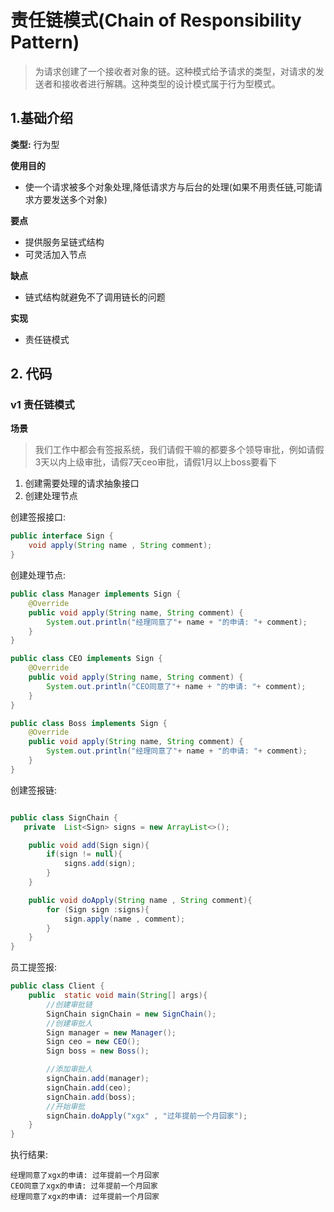 # 责任链模式(Chain of Responsibility Pattern)
> 为请求创建了一个接收者对象的链。这种模式给予请求的类型，对请求的发送者和接收者进行解耦。这种类型的设计模式属于行为型模式。

## 1.基础介绍

**类型:** 行为型

**使用目的**
+ 使一个请求被多个对象处理,降低请求方与后台的处理(如果不用责任链,可能请求方要发送多个对象)

**要点**
+ 提供服务呈链式结构
+ 可灵活加入节点

**缺点**
+ 链式结构就避免不了调用链长的问题

**实现**
+ 责任链模式

## 2. 代码

### v1 责任链模式
**场景**
> 我们工作中都会有签报系统，我们请假干嘛的都要多个领导审批，例如请假3天以内上级审批，请假7天ceo审批，请假1月以上boss要看下
1. 创建需要处理的请求抽象接口
2. 创建处理节点

创建签报接口:
```java
public interface Sign {
    void apply(String name , String comment);
}
```
创建处理节点:
```java
public class Manager implements Sign {
    @Override
    public void apply(String name, String comment) {
        System.out.println("经理同意了"+ name + "的申请: "+ comment);
    }
}

public class CEO implements Sign {
    @Override
    public void apply(String name, String comment) {
        System.out.println("CEO同意了"+ name + "的申请: "+ comment);
    }
}

public class Boss implements Sign {
    @Override
    public void apply(String name, String comment) {
        System.out.println("经理同意了"+ name + "的申请: "+ comment);
    }
}
```

创建签报链:
```java

public class SignChain {
   private  List<Sign> signs = new ArrayList<>();

    public void add(Sign sign){
        if(sign != null){
            signs.add(sign);
        }
    }

    public void doApply(String name , String comment){
        for (Sign sign :signs){
            sign.apply(name , comment);
        }
    }
}
```
员工提签报:
```java
public class Client {
    public  static void main(String[] args){
        //创建审批链
        SignChain signChain = new SignChain();
        //创建审批人
        Sign manager = new Manager();
        Sign ceo = new CEO();
        Sign boss = new Boss();

        //添加审批人
        signChain.add(manager);
        signChain.add(ceo);
        signChain.add(boss);
        //开始审批
        signChain.doApply("xgx" , "过年提前一个月回家");
    }
}
```
执行结果:
```text
经理同意了xgx的申请: 过年提前一个月回家
CEO同意了xgx的申请: 过年提前一个月回家
经理同意了xgx的申请: 过年提前一个月回家
```











































